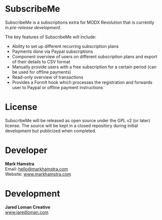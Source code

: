 # SubscribeMe
SubscribeMe is a subscriptions extra for MODX Revolution that is currently in _pre-release development_.

The key features of SubscribeMe will include:

- Ability to set up different recurring subscription plans
- Payments done via Paypal subscriptions
- Component overview of users on different subscription plans and export of their details to CSV format
- Manually provide users with a free subscription for a certain period (can be used for offline payments)
- Read-only overview of transactions
- Provides a FormIt hook which processes the registration and forwards user to Paypal or offline payment instructions

# License
SubscribeMe will be released as open source under the GPL v2 (or later) license. The source will be kept in a closed
repository during initial development but publicized when completed.

# Developer
**Mark Hamstra**  
Email: hello@markhamstra.com  
Website: www.markhamstra.com

# Development
**Jared Loman Creative**  
www.jaredloman.com